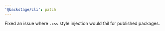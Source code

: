 ```yaml
---
'@backstage/cli': patch
---
```


Fixed an issue where `.css` style injection would fail for published packages.
